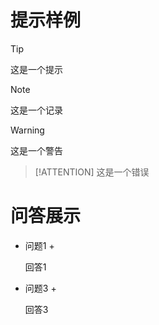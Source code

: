 # 提示样例

> [!TIP]
> 这是一个提示

> [!NOTE]
> 这是一个记录

> [!WARNING]
> 这是一个警告

> [!ATTENTION]
> 这是一个错误

# 问答展示

+ 问题1 +

  回答1
+ 问题3 +

  回答3
